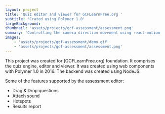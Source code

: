 ```yaml
---
layout: project
title: 'Quiz editor and viewer for GCFLearnFree.org '
subtitle: 'Crated using Polymer 1.0'
largeBackground:
thumbnail: 'assets/projects/gcf-assessment/assessment.png'
summary: 'Controlling the camera direction movement using react-motion. The scene was created using a-frame and react'
images:
    - 'assets/projects/gcf-assessment/demo.gif'
    - 'assets/projects/gcf-assessment/assessment.png'
---
```


This project was created for [GCFLearnFree.org] foundation.
It comprises the quiz engine, editor and viewer. It was created
using web components with Polymer 1.0 in 2016. The backend was
created using NodeJS.

Some of the features supported by the assessment editor:

- Drag & Drop questions
- Attach sound
- Hotspots
- Results report

